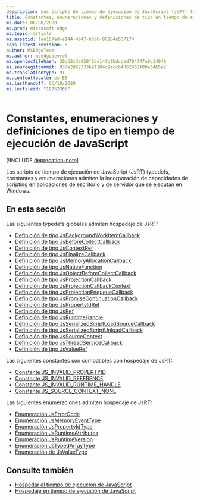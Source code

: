 ```yaml
---
description: Los scripts de tiempo de ejecución de JavaScript (JsRT) typedefs, constantes y enumeraciones admiten la incorporación de capacidades de scripting en aplicaciones de escritorio y de servidor que se ejecutan en Windows.
title: Constantes, enumeraciones y definiciones de tipo en tiempo de ejecución de JavaScript
ms.date: 06/08/2020
ms.prod: microsoft-edge
ms.topic: article
ms.assetid: 1aa107ed-e144-4947-b5bb-90284a537174
caps.latest.revision: 5
author: MSEdgeTeam
ms.author: msedgedevrel
ms.openlocfilehash: 20c52c3a958f6ba14fbfbdcdad794747a9c34949
ms.sourcegitcommit: 037a2d62333691104c9accb4862968f80a3465a2
ms.translationtype: MT
ms.contentlocale: es-ES
ms.lasthandoff: 06/18/2020
ms.locfileid: "10752265"
---
```

# Constantes, enumeraciones y definiciones de tipo en tiempo de ejecución de JavaScript  

[!INCLUDE [deprecation-note](../includes/deprecation-note.md)]  

Los scripts de tiempo de ejecución de JavaScript (JsRT) typedefs, constantes y enumeraciones admiten la incorporación de capacidades de scripting en aplicaciones de escritorio y de servidor que se ejecutan en Windows.  

## En esta sección  

Las siguientes typedefs globales admiten hospedaje de JsRT:  

*   [Definición de tipo JsBackgroundWorkItemCallback](./jsbackgroundworkitemcallback-typedef.md)  
*   [Definición de tipo JsBeforeCollectCallback](./jsbeforecollectcallback-typedef.md)  
*   [Definición de tipo JsContextRef](./jscontextref-typedef.md)  
*   [Definición de tipo JsFinalizeCallback](./jsfinalizecallback-typedef.md)  
*   [Definición de tipo JsMemoryAllocationCallback](./jsmemoryallocationcallback-typedef.md)  
*   [Definición de tipo JsNativeFunction](./jsnativefunction-typedef.md)  
*   [Definición de tipo JsObjectBeforeCollectCallback](./jsobjectbeforecollectcallback-typedef.md)  
*   [Definición de tipo JsProjectionCallback](./jsprojectioncallback-typedef.md)  
*   [Definición de tipo JsProjectionCallbackContext](./jsprojectioncallbackcontext-typedef.md)  
*   [Definición de tipo JsProjectionEnqueueCallback](./jsprojectionenqueuecallback-typedef.md)  
*   [Definición de tipo JsPromiseContinuationCallback](./jspromisecontinuationcallback-typedef.md)  
*   [Definición de tipo JsPropertyIdRef ](./jspropertyidref-typedef.md)  
*   [Definición de tipo JsRef](./jsref-typedef.md)  
*   [Definición de tipo JsRuntimeHandle](./jsruntimehandle-typedef.md)  
*   [Definición de tipo JsSerializedScriptLoadSourceCallback](./jsserializedscriptloadsourcecallback-typedef.md)  
*   [Definición de tipo JsSerializedScriptUnloadCallback](./jsserializedscriptunloadcallback-typedef.md)  
*   [Definición de tipo JsSourceContext](./jssourcecontext-typedef.md)  
*   [Definición de tipo JsThreadServiceCallback](./jsthreadservicecallback-typedef.md)  
*   [Definición de tipo JsValueRef](./jsvalueref-typedef.md)  

Las siguientes constantes son compatibles con hospedaje de JsRT:  

*   [Constante JS_INVALID_PROPERTYID](./js-invalid-propertyid-constant.md)  
*   [Constante JS_INVALID_REFERENCE](./js-invalid-reference-constant.md)  
*   [Constante JS_INVALID_RUNTIME_HANDLE](./js-invalid-runtime-handle-constant.md)  
*   [Constante JS_SOURCE_CONTEXT_NONE](./js-source-context-none-constant.md)  

Las siguientes enumeraciones admiten hospedaje de JsRT:  

*   [Enumeración JsErrorCode](./jserrorcode-enumeration.md)  
*   [Enumeración JsMemoryEventType](./jsmemoryeventtype-enumeration.md)  
*   [Enumeración JsPropertyIdType](./jspropertyidtype-enumeration.md)  
*   [Enumeración JsRuntimeAttributes](./jsruntimeattributes-enumeration.md)  
*   [Enumeración JsRuntimeVersion](./jsruntimeversion-enumeration.md)  
*   [Enumeración JsTypedArrayType](./jstypedarraytype-enumeration.md)  
*   [Enumeración de JsValueType](./jsvaluetype-enumeration.md)  

## Consulte también  

*   [Hospedar el tiempo de ejecución de JavaScript](./hosting-the-javascript-runtime.md)  
*   [Hospedaje en tiempo de ejecución de JavaScript](../javascript-runtime-hosting.md)  
